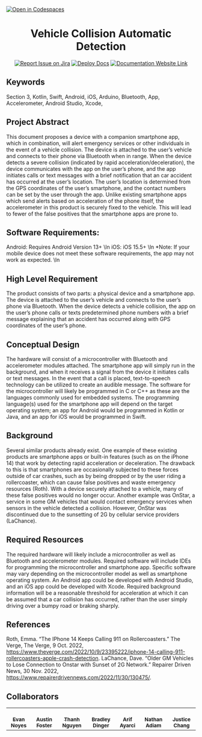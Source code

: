 [![Open in Codespaces](https://classroom.github.com/assets/launch-codespace-f4981d0f882b2a3f0472912d15f9806d57e124e0fc890972558857b51b24a6f9.svg)](https://classroom.github.com/open-in-codespaces?assignment_repo_id=10185894)
<div align="center">

# Vehicle Collision Automatic Detection
[![Report Issue on Jira](https://img.shields.io/badge/Report%20Issues-Jira-0052CC?style=flat&logo=jira-software)](https://temple-cis-projects-in-cs.atlassian.net/jira/software/c/projects/DT/issues)
[![Deploy Docs](https://github.com/ApplebaumIan/tu-cis-4398-docs-template/actions/workflows/deploy.yml/badge.svg)](https://github.com/ApplebaumIan/tu-cis-4398-docs-template/actions/workflows/deploy.yml)
[![Documentation Website Link](https://img.shields.io/badge/-Documentation%20Website-brightgreen)](https://applebaumian.github.io/tu-cis-4398-docs-template/)


</div>


## Keywords

Section 3, Kotlin, Swift, Android, iOS, Arduino, Bluetooth, App, Accelerometer, Android Studio, Xcode, 

## Project Abstract

This  document  proposes  a  device  with  a  companion  smartphone  app,  which  in  combination,  will  alert emergency services or other individuals in the event of a vehicle collision. The device is attached to the user’s vehicle and connects to their phone via Bluetooth when in range. When the device detects a severe collision (indicated by rapid acceleration/deceleration), the device communicates with the app on the user’s phone, and the app initiates calls or text messages with a brief notification that an car accident has occurred at the user’s location. The user’s location is determined from the GPS coordinates of the user’s smartphone, and the contact numbers can be set by the user through the app. Unlike existing smartphone apps which send alerts based on acceleration of the phone itself, the accelerometer in this product is securely fixed to the vehicle. This will lead to fewer of the false positives that the smartphone apps are prone to.

## Software Requirements:
Android: Requires Android Version 13+ \ln
iOS: iOS 15.5+ \ln
*Note: If your mobile device does not meet these software requirements, the app may not work as expected. \ln

## High Level Requirement

The product consists of two parts: a physical device and a smartphone app. The device is attached to the user’s vehicle and connects to the user’s phone via Bluetooth. When the device detects a vehicle collision, the app on the user’s phone calls or texts predetermined phone numbers with a brief message explaining that an accident has occurred along with GPS coordinates of the user’s phone.

## Conceptual Design

The hardware will consist of a microcontroller with Bluetooth and accelerometer modules attached. The smartphone app will simply run in the background, and when it receives a signal from the device it initiates calls or text messages. In the event that a call is placed, text-to-speech technology can be utilized to create an audible message. The software for the microcontroller will likely be programmed in C or C++ as these are the languages commonly used for embedded systems. The programming language(s) used for the smartphone app will depend on the target operating system; an app for Android would be programmed in Kotlin or Java, and an app for iOS would be programmed in Swift.

## Background

Several similar products already exist. One example of these existing products are smartphone apps or built-in features (such as on the iPhone 14) that work by detecting rapid acceleration or deceleration. The drawback to this is that smartphones are occasionally subjected to these forces outside of car crashes, such as by being dropped or by the user riding a rollercoaster, which can cause false positives and waste emergency resources (Roth). With a device securely attached to a vehicle, many of these false positives would no longer occur. Another example was OnStar, a service in some GM vehicles that would contact emergency services when sensors in the vehicle detected a collision. However, OnStar was discontinued due to the sunsetting of 2G by cellular service providers (LaChance).

## Required Resources

The required hardware will likely include a microcontroller as well as Bluetooth and accelerometer modules. Required software will include IDEs for programming the microcontroller and smartphone app. Specific software may vary depending on the microcontroller model as well as smartphone operating system. An Android app could be developed with Android Studio, and an iOS app could be developed with Xcode. Required background information will be a reasonable threshold for acceleration at which it can be assumed that a car collision has occurred, rather than the user simply driving over a bumpy road or braking sharply. 

## References
Roth, Emma. “The IPhone 14 Keeps Calling 911 on Rollercoasters.” The Verge, The Verge, 9 Oct. 2022, https://www.theverge.com/2022/10/9/23395222/iphone-14-calling-911-rollercoasters-apple-crash-detection.
LaChance, Dave. “Older GM Vehicles to Lose Connection to Onstar with Sunset of 2G Network.” Repairer Driven News, 30 Nov. 2022, https://www.repairerdrivennews.com/2022/11/30/130475/.


## Collaborators

[//]: # ( readme: collaborators -start )
<table>
<tr>
    <td align="center">
        <a href="https://github.com/Capstone-Projects-2023-Spring/project-vehicle-collision-automatic-detection">
            <br />
            <sub><b>Evan Noyes</b></sub>
        </a>
    </td>
    <td align="center">
        <a href="https://github.com/AFoster414">
            <br />
            <sub><b>Austin Foster</b></sub>
        </a>
    </td>
    <td align="center">
        <a href="https://github.com/thanhnguyen46">
            <br />
            <sub><b>Thanh Nguyen</b></sub>
        </a>
    </td>
    <td align="center">
        <a href="https://github.com/Braddinger13">
            <br />
            <sub><b>Bradley Dinger</b></sub>
        </a>
    </td>
     <td align="center">
        <a href="https://github.com/ayarcia1">
            <br />
            <sub><b>Arif Ayarci</b></sub>
        </a>
    </td>
    <td align="center">
        <a href="https://github.com/NathanAdiam">
            <br />
            <sub><b>Nathan Adiam</b></sub>
        </a>
    </td>
    <td align="center">
        <a href="https://github.com/qwertyist12">
            <br />
            <sub><b>Justice Chang</b></sub>
        </a>
    </td>    
    </tr>
</table>

[//]: # ( readme: collaborators -end )
